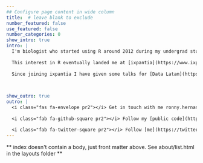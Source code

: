 ```yaml
---
## Configure page content in wide column
title:  # leave blank to exclude
number_featured: false 
use_featured: false
number_categories: 0
show_intro: true
intro: |
  I'm biologist who started using R around 2012 during my undergrad studies to analyze images and the tropical forests structural complexity. Also I co-founded a R user group to organize workshops and teach R to students at the Universidad Nacional de Costa Rica.
  
  This interest in R eventually landed me at [ixpantia](https://www.ixpantia.com/en/), where I started using it professionally to develop data solutions for different companies across Latin America and US. I have been working developing models, task automatization, API's or building and deploying shiny apps.
  
  Since joining ixpantia I have given some talks for [Data Latam](https://www.youtube.com/watch?v=Hq0bcy4DCDg&list=PLbkT9rzmAYMWP-bhEvnjv3Y_YmbzRFWgP) and contribute to open source packages as [lacramr](https://ixpantia.github.io/lacrmr/), [gitear](https://ixpantia.github.io/gitear/), [introR](https://ixpantia.github.io/introR/), [ixplorer](https://ixpantia.github.io/ixplorer/) and even writting a book about [DataOps](https://connect.ixpantia.com/gpcd/)
  
  

show_outro: true
outro: |
  <i class="fas fa-envelope pr2"></i> Get in touch with me ronny.hernandezm@gmail.com
  
  <i class="fab fa-github-square pr2"></i> Follow my [public code](https://github.com/ronnyhdez/) 
  
  <i class="fab fa-twitter-square pr2"></i> Follow [me](https://twitter.com/ronny_hdezmora) 
---
```


** index doesn't contain a body, just front matter above.
See about/list.html in the layouts folder **